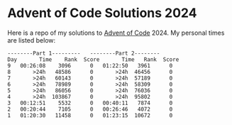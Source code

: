 # Advent of Code Solutions 2024
Here is a repo of my solutions to [Advent of Code](https://adventofcode.com) 2024. My personal times are listed below:

```
--------Part 1---------   --------Part 2--------
Day       Time    Rank  Score       Time   Rank  Score
9   00:26:08    3096      0   01:22:50   3961      0
8       >24h   48586      0       >24h  46456      0
7       >24h   60143      0       >24h  57189      0
6       >24h   78989      0       >24h  58309      0
5       >24h   86056      0       >24h  76036      0
4       >24h  103867      0       >24h  95802      0
3   00:12:51    5532      0   00:40:11   7874      0
2   00:20:44    7105      0   00:26:46   4072      0
1   01:20:30   11458      0   01:23:15  10672      0
```
